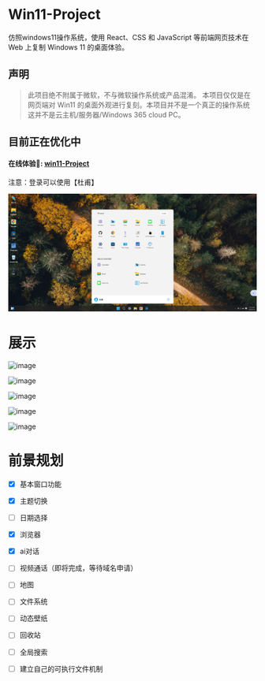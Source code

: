 # Win11-Project


仿照windows11操作系统，使用 React、CSS 和 JavaScript 等前端网页技术在 Web 上复制 Windows 11 的桌面体验。

## 声明

> 此项目绝不附属于微软，不与微软操作系统或产品混淆。 本项目仅仅是在网页端对 Win11 的桌面外观进行复刻。本项目并不是一个真正的操作系统 这并不是云主机/服务器/Windows 365 cloud PC。


## 目前正在优化中

#### 在线体验🌈: [win11-Project](http://154.8.175.183:3000/) 
注意：登录可以使用【杜甫】

![image](https://github.com/HeToNGi/win11-project/blob/master/public/home.png)

# 展示

![image](http://152.136.52.163:8080/images/87401d9d7fb8703e0a13aa0e0342069.jpg)

![image](http://152.136.52.163:8080/images/d231444e5b5ef313fc9166445e71de6.jpg)

![image](http://152.136.52.163:8080/images/75c8b7298506016dd1874156cda91c2.jpg)

![image](http://152.136.52.163:8080/images/baf26fcba2e978aa26640d55a5f094a.jpg)

![image](http://152.136.52.163:8080/images/72f8acb18baa5a652223df67e3c2bee.jpg)



# 前景规划

- [x] 基本窗口功能
- [x] 主题切换
- [ ] 日期选择
- [x] 浏览器
- [x] ai对话
- [ ] 视频通话（即将完成，等待域名申请）
- [ ] 地图
- [ ] 文件系统
- [ ] 动态壁纸
- [ ] 回收站
- [ ] 全局搜索
- [ ] 建立自己的可执行文件机制




